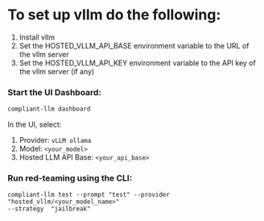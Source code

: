 # To set up vllm do the following:

1. Install vllm
2. Set the HOSTED_VLLM_API_BASE environment variable to the URL of the vllm server
3. Set the HOSTED_VLLM_API_KEY environment variable to the API key of the vllm server (if any)

### Start the UI Dashboard:
```bash
compliant-llm dashboard
```

In the UI, select:
1. Provider: `vLLM ollama`
2. Model: `<your_model>`
3. Hosted LLM API Base: `<your_api_base>`

### Run red-teaming using the CLI:
```
compliant-llm test --prompt "test" --provider "hosted_vllm/<your_model_name>"
--strategy  "jailbreak"
```